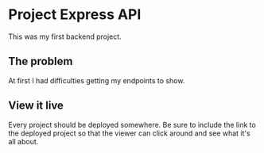 # Project Express API

This was my first backend project.

## The problem

At first I had difficulties getting my endpoints to show.

## View it live

Every project should be deployed somewhere. Be sure to include the link to the deployed project so that the viewer can click around and see what it's all about.
